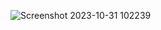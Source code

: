 
![Screenshot 2023-10-31 102239](https://github.com/Gepzuu/Login-Form/assets/92858147/9308fe90-18fb-4cb1-aac7-0ab52ec82247)
